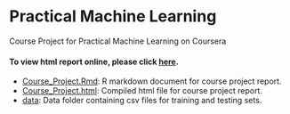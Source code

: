Practical Machine Learning
==========================

Course Project for Practical Machine Learning on Coursera

#### To view html report online, please click [here](_).         

* [Course_Project.Rmd](./Course_Project.Rmd): R markdown document for course project report.        
* [Course_Project.html](./Course_Project.html): Compiled html file for course project report.   
* [data](./data): Data folder containing csv files for training and testing sets.        

